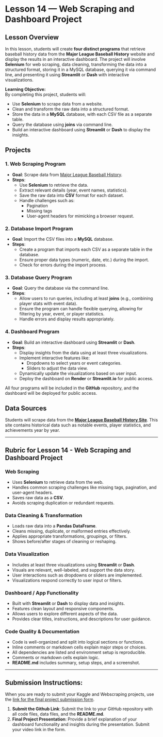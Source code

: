 # Lesson 14 — Web Scraping and Dashboard Project

## Lesson Overview
In this lesson, students will create **four distinct programs** that retrieve baseball history data from the **Major League Baseball History** website and display the results in an interactive dashboard. The project will involve **Selenium** for web scraping, data cleaning, transforming the data into a structured format, storing it in a MySQL database, querying it via command line, and presenting it using **Streamlit** or **Dash** with interactive visualizations.

**Learning Objective:**  
By completing this project, students will:
- Use **Selenium** to scrape data from a website.
- Clean and transform the raw data into a structured format.
- Store the data in a **MySQL** database, with each CSV file as a separate table.
- Query the database using **joins** via command line.
- Build an interactive dashboard using **Streamlit** or **Dash** to display the insights.

## Projects

### 1. **Web Scraping Program**  
- **Goal**: Scrape data from [Major League Baseball History](https://www.baseball-almanac.com/yearmenu.shtml).
- **Steps**:
  - Use **Selenium** to retrieve the data.
  - Extract relevant details (year, event names, statistics).
  - Save the raw data into **CSV** format for each dataset.
  - Handle challenges such as:
    - Pagination
    - Missing tags
    - User-agent headers for mimicking a browser request.

### 2. **Database Import Program**  
- **Goal**: Import the CSV files into a **MySQL** database.
- **Steps**:
  - Create a program that imports each CSV as a separate table in the database.
  - Ensure proper data types (numeric, date, etc.) during the import.
  - Check for errors during the import process.

### 3. **Database Query Program**  
- **Goal**: Query the database via the command line.
- **Steps**:
  - Allow users to run queries, including at least **joins** (e.g., combining player stats with event data).
  - Ensure the program can handle flexible querying, allowing for filtering by year, event, or player statistics.
  - Handle errors and display results appropriately.

### 4. **Dashboard Program**  
- **Goal**: Build an interactive dashboard using **Streamlit** or **Dash**.
- **Steps**:
  - Display insights from the data using at least three visualizations.
  - Implement interactive features like:
    - Dropdowns to select years or event categories.
    - Sliders to adjust the data view.
  - Dynamically update the visualizations based on user input.
  - Deploy the dashboard on **Render** or **Streamlit.io** for public access.

All four programs will be included in the **GitHub** repository, and the dashboard will be deployed for public access.

## Data Sources

Students will scrape data from the **[Major League Baseball History Site](https://www.baseball-almanac.com/yearmenu.shtml)**. This site contains historical data such as notable events, player statistics, and achievements year by year.

---

## **Rubric for Lesson 14 - Web Scraping and Dashboard Project**

### **Web Scraping**
- Uses **Selenium** to retrieve data from the web.
- Handles common scraping challenges like missing tags, pagination, and user-agent headers.
- Saves raw data as a **CSV**.
- Avoids scraping duplication or redundant requests.

### **Data Cleaning & Transformation**
- Loads raw data into a **Pandas DataFrame**.
- Cleans missing, duplicate, or malformed entries effectively.
- Applies appropriate transformations, groupings, or filters.
- Shows before/after stages of cleaning or reshaping.

### **Data Visualization**
- Includes at least three visualizations using **Streamlit** or **Dash**.
- Visuals are relevant, well-labeled, and support the data story.
- User interactions such as dropdowns or sliders are implemented.
- Visualizations respond correctly to user input or filters.

### **Dashboard / App Functionality**
- Built with **Streamlit** or **Dash** to display data and insights.
- Features clean layout and responsive components.
- Allows users to explore different aspects of the data.
- Provides clear titles, instructions, and descriptions for user guidance.

### **Code Quality & Documentation**
- Code is well-organized and split into logical sections or functions.
- Inline comments or markdown cells explain major steps or choices.
- All dependencies are listed and environment setup is reproducible.
- Comments or markdown cells explain logic.
- **README.md** includes summary, setup steps, and a screenshot.

---

## **Submission Instructions:**
When you are ready to submit your Kaggle and Webscraping projects, use the [link for the final project submission form](https://airtable.com/appoSRJMlXH9KvE6w/shrthD4fozy4UI21I?prefill_Lessons=Python%20100%20v1:%20Lesson%2015%20-%20Project%20Completion%20and%20Presentations).

1. **Submit the Github Link**: Submit the link to your GitHub repository with all code files, data files, and the **README.md**.
2. **Final Project Presentation**: Provide a brief explanation of your dashboard functionality and insights during the presentation. Submit your video link in the form.

